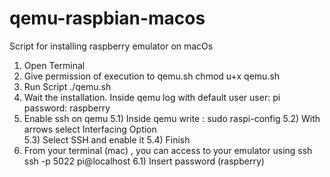# qemu-raspbian-macos
Script for installing raspberry emulator on macOs

1) Open Terminal 
2) Give permission of execution to qemu.sh 
  chmod u+x qemu.sh
3) Run Script
  ./qemu.sh
4) Wait the installation. Inside qemu log with default user
  user: pi password: raspberry
5) Enable ssh on qemu 
  5.1) Inside qemu write :
        sudo raspi-config
  5.2) With arrows select Interfacing Option  
  5.3) Select SSH and enable it
  5.4) Finish
6) From your terminal (mac) , you can access to your emulator using ssh
  ssh -p 5022 pi@localhost
  6.1) Insert password (raspberry)
 
  
  

